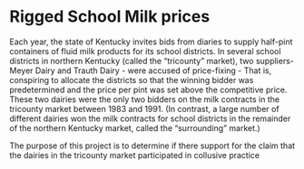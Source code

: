 # Rigged School Milk prices

Each year, the state of Kentucky invites bids from diaries to supply half-pint containers of fluid milk products for its school districts. In several school districts in northern Kentucky (called the “tricounty” market), two suppliers-Meyer Dairy and Trauth Dairy - were accused of price-fixing - That is, conspiring to allocate the districts so that the winning bidder was predetermined and the price per pint was set above the competitive price. These two dairies were the only two bidders on the milk contracts in the tricounty market between 1983 and 1991. (In contrast, a large number of different dairies won the milk contracts for school districts in the remainder of the northern Kentucky market, called the “surrounding” market.)

The purpose of this project is to determine if there support for the claim that the dairies in the tricounty market participated in collusive practice
